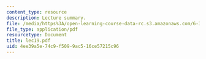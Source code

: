 ```yaml
---
content_type: resource
description: Lecture summary.
file: /media/https%3A/open-learning-course-data-rc.s3.amazonaws.com/6-341-discrete-time-signal-processing-fall-2005/4ee39a5e74c9f5099ac516ce57215c96_lec19.pdf
file_type: application/pdf
resourcetype: Document
title: lec19.pdf
uid: 4ee39a5e-74c9-f509-9ac5-16ce57215c96
---
```

